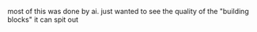 most of this was done by ai. just wanted to see the quality of the "building blocks" it can spit out
